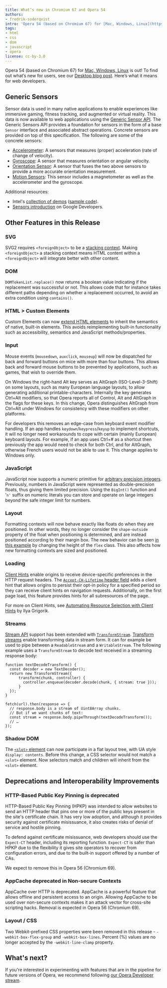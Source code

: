 ```yaml
---
title: What’s new in Chromium 67 and Opera 54
authors:
- fredrik-soderqvist
intro: 'Opera 54 (based on Chromium 67) for [Mac, Windows, Linux](https://www.opera.com/computer) is out! To find out what’s new for users, see our [Desktop blog post](https://blogs.opera.com/desktop/2018/06/opera-54-introduces-news-articles-on-speed-dial-and-a-simplified-browser-restoration-page/). Here’s what it means for web developers.'
tags:
- html
- css
- dom
- javascript
- opera
license: cc-by-3.0
---
```


Opera 54 (based on Chromium 67) for [Mac, Windows, Linux](https://www.opera.com/computer) is out! To
find out what’s new for users, see our [Desktop blog post](https://blogs.opera.com/desktop/2018/06/opera-54-introduces-news-articles-on-speed-dial-and-a-simplified-browser-restoration-page/).
Here’s what it means for web developers.

## Generic Sensors

Sensor data is used in many native applications to enable experiences like immersive gaming, fitness tracking, and
augmented or virtual reality. This data is now available to web applications using the [Generic Sensor API](https://www.w3.org/TR/generic-sensor/).
The Generic Sensors API provides a foundation for sensors in the form of a base `Sensor` interface and associated
abstract operations. Concrete sensors are provided on top of this specification. The following are some of the concrete
sensors:

* [Accelerometer](https://w3c.github.io/accelerometer/): A sensors that measures (proper) acceleration (rate of change
  of velocity).
* [Gyroscope](https://w3c.github.io/gyroscope/): A sensor that measures orientation or angular velocity.
* [Orientation Sensor](https://w3c.github.io/orientation-sensor/): A sensor that fuses the two above sensors to provide
  a more accurate orientation measurement.
* [Motion Sensors](https://w3c.github.io/motion-sensors/): This sensor includes a magnetometer as well as the
  accelerometer and the gyroscope.

Additional resources:

* Intel's [collection of demos](https://intel.github.io/generic-sensor-demos/) ([sample code](https://github.com/intel/generic-sensor-demos)).
* [Sensors introduction](https://developers.google.com/web/updates/2017/09/sensors-for-the-web) on Google Developers.

## Other Features in this Release

### SVG

SVG2 requires `<foreignObject>` to be a [stacking context](https://svgwg.org/svg2-draft/single-page.html#render-EstablishingStackingContex).
Making `<foreignObject>` a stacking context means HTML content within a `<foreignObject>` will integrate better with other content.

### DOM

`DOMTokenList.replace()` now returns a boolean value indicating if the replacement was successful or not. This allows code that
for instance takes different paths depending on whether a replacement occurred, to avoid an extra condition using
`contains()`.

### HTML > Custom Elements

Custom Elements can now [extend HTML elements](https://developers.google.com/web/fundamentals/web-components/customelements#extendhtml)
to inherit the semantics of native, built-in elements. This avoids reimplementing built-in functionality such as
accessibility, semantics and JavaScript methods/properties.

### Input

Mouse events (`mousedown`, `auxclick`, `mouseup`) will now be dispatched for back and forward buttons on mice with more
than four buttons. This allows back and forward mouse buttons to be prevented by applications, such as games, that wish
to override them.

On Windows the right-hand Alt key serves as AltGraph (ISO-Level-3-Shift) on some layouts, such as many European language
layouts, to allow generating additional printable-characters. Internally the key generates Ctrl+Alt modifiers, so that
Opera reports all of Control, Alt and AltGraph in the flags for these keys. In this change, Opera distinguishes AltGraph
from Ctrl+Alt under Windows for consistency with these modifiers on other platforms.

For developers this removes an edge-case from keyboard event modifier handling. If an app handles
`keydown`/`keypress`/`keyup` to implement shortcuts, it will no longer need workarounds to cope with certain (mainly
European) keyboard layouts. For example, if an app uses Ctrl+# as a shortcut then previously the app would need to check
for both Ctrl, and for AltGraph, otherwise French users would not be able to use it. This change applies to Windows
only.

### JavaScript

JavaScript now supports a numeric primitive for [arbitrary precision integers](https://developers.google.com/web/updates/2018/05/bigint).
Previously, numbers in JavaScript were represented as double-precision floats, thus giving them limited precision. Using
the `BigInt()` function and '`n'` suffix on numeric literals you can store and operate on large integers beyond the safe
integer limit for numbers.

### Layout

Formatting contexts will now behave exactly like floats do when they are positioned. In other words, they no longer
consider the `shape-outside` property of the float when positioning is determined, and are instead positioned according
to their margin box. The new behavior can be seen [in this example](https://jsbin.com/ciwagicedo/edit?html,output) by
changing the height of the `flex` class. This also affects how new formatting contexts are sized and positioned.

### Loading

[Client Hints](http://httpwg.org/http-extensions/client-hints.html) enable origins to receive device-specific
preferences in the HTTP request headers. The [`Accept-CH-Lifetime` header field](http://httpwg.org/http-extensions/client-hints.html#accept-ch-lifetime)
adds a client hint that allows origins to persist their opt-in policy for a specified period so they can receive client
hints on navigation requests. Additionally, on the first page load, this feature provides hints for all subresources of
the page.

For more on Client Hints, see [Automating Resource Selection with Client
Hints](https://developers.google.com/web/updates/2015/09/automating-resource-selection-with-client-hints) by Ilya
Grigorik.

### Streams

[Stream API](https://streams.spec.whatwg.org) support has been extended with [`TransformStream`](https://streams.spec.whatwg.org/#ts-class).
[Transform streams](https://streams.spec.whatwg.org/#ts) enable transforming data in stream form. It can for example be
used to pipe between a `ReadableStream` and a `WritableStream`. The following example uses a `TransformStream` to decode
text received in a streaming response body:

    function textDecodeTransform() {
      const decoder = new TextDecoder();
      return new TransformStream({
          transform(chunk, controller) {
            controller.enqueue(decoder.decode(chunk, { stream: true }));
          }
      });
    }

    fetch(url).then(response => {
      // response.body is a stream of Uint8Array chunks.
      // But if we want chunks of text:
      const stream = response.body.pipeThrough(textDecodeTransform());
      // …
    });


### Shadow DOM

The [`<slot>` element](https://html.spec.whatwg.org/multipage/scripting.html#the-slot-element) can now participate in a
flat layout tree, with UA style `display: contents`. Before this change, a CSS selector would not match a `<slot>`
element. Now selectors match and children will inherit from the `<slot>` element.


## Deprecations and Interoperability Improvements

### HTTP-Based Public Key Pinning is deprecated

HTTP-Based Public Key Pinning (HPKP) was intended to allow websites to send an HTTP header that pins one or more of the
public keys present in the site's certificate chain. It has very low adoption, and although it provides security against
certificate misissuance, it also creates risks of denial of service and hostile pinning.

To defend against certificate misissuance, web developers should use the `Expect-CT` header, including its reporting
function. `Expect-CT` is safer than HPKP due to the flexibility it gives site operators to recover from configuration
errors, and due to the built-in support offered by a number of CAs.

We expect to remove this in Opera 56 (Chromium 69).

### AppCache deprecated in Non-secure Contexts

AppCache over HTTP is deprecated. AppCache is a powerful feature that allows offline and persistent access to an
origin. Allowing AppCache to be used over non-secure contexts makes it an attack vector for cross-site scripting hacks.
Removal is expected in Opera 56 (Chromium 69).

### Layout / CSS

Two Webkit-prefixed CSS properties were been removed in this release - `-webkit-box-flex-group` and
`-webkit-box-lines`. Percent (%) values are no longer accepted by the `-webkit-line-clamp` property.


## What's next?

If you're interested in experimenting with features that are in the
pipeline for future versions of Opera, we recommend following [our
Opera Developer stream](https://www.opera.com/developer).
